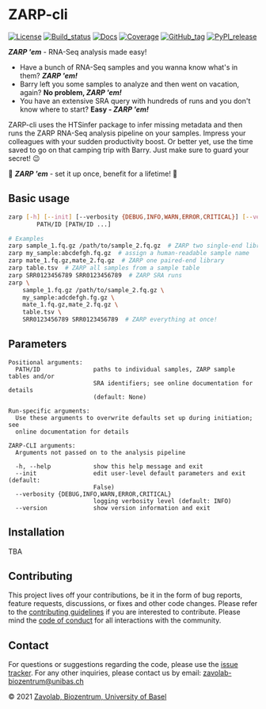 # ZARP-cli

[![License][badge-license]][badge-url-license]
[![Build_status][badge-build-status]][badge-url-build-status]
[![Docs][badge-docs]][badge-url-docs]
[![Coverage][badge-coverage]][badge-url-coverage]
[![GitHub_tag][badge-github-tag]][badge-url-github-tag]
[![PyPI_release][badge-pypi]][badge-url-pypi]

**_ZARP 'em_** - RNA-Seq analysis made easy!

* Have a bunch of RNA-Seq samples and you wanna know what's in them? **_ZARP
'em!_**  
* Barry left you some samples to analyze and then went on vacation, again? **No
problem, _ZARP 'em!_**  
* You have an extensive SRA query with hundreds of runs and you don't know
where to start? **Easy - _ZARP 'em!_**

ZARP-cli uses the HTSinfer package to infer missing metadata and then runs the
ZARP RNA-Seq analysis pipeline on your samples. Impress your colleagues with
your sudden productivity boost. Or better yet, use the time saved to go on that
camping trip with Barry. Just make sure to guard your secret! :wink:

:pill: **_ZARP 'em_** - set it up once, benefit for a lifetime! :syringe:

## Basic usage

```sh
zarp [-h] [--init] [--verbosity {DEBUG,INFO,WARN,ERROR,CRITICAL}] [--version]
        PATH/ID [PATH/ID ...]

# Examples
zarp sample_1.fq.gz /path/to/sample_2.fq.gz  # ZARP two single-end libraries
zarp my_sample:abcdefgh.fq.gz  # assign a human-readable sample name
zarp mate_1.fq.gz,mate_2.fq.gz  # ZARP one paired-end library
zarp table.tsv  # ZARP all samples from a sample table
zarp SRR0123456789 SRR0123456789  # ZARP SRA runs
zarp \
    sample_1.fq.gz /path/to/sample_2.fq.gz \
    my_sample:adcdefgh.fg.gz \
    mate_1.fq.gz,mate_2.fq.gz \
    table.tsv \
    SRR0123456789 SRR0123456789  # ZARP everything at once!
```

## Parameters

```console
Positional arguments:
  PATH/ID               paths to individual samples, ZARP sample tables and/or
                        SRA identifiers; see online documentation for details
                        (default: None)

Run-specific arguments:
  Use these arguments to overwrite defaults set up during initiation; see
  online documentation for details

ZARP-CLI arguments:
  Arguments not passed on to the analysis pipeline

  -h, --help            show this help message and exit
  --init                edit user-level default parameters and exit (default:
                        False)
  --verbosity {DEBUG,INFO,WARN,ERROR,CRITICAL}
                        logging verbosity level (default: INFO)
  --version             show version information and exit
```

## Installation

TBA

## Contributing

This project lives off your contributions, be it in the form of bug reports,
feature requests, discussions, or fixes and other code changes. Please refer
to the [contributing guidelines](CONTRIBUTING.md) if you are interested to
contribute. Please mind the [code of conduct](CODE_OF_CONDUCT.md) for all
interactions with the community.

## Contact

For questions or suggestions regarding the code, please use the
[issue tracker][issue-tracker]. For any other inquiries, please contact us
by email: <zavolab-biozentrum@unibas.ch>

&copy; 2021 [Zavolab, Biozentrum, University of Basel][contact]

[badge-build-status]: <https://travis-ci.com/zavolanlab/zarp-cli.svg?branch=dev>
[badge-coverage]: <https://img.shields.io/coveralls/github/zavolanlab/zarp-cli>
[badge-docs]: <https://readthedocs.org/projects/zarp-cli/badge/?version=latest>
[badge-github-tag]: <https://img.shields.io/github/v/tag/zavolanlab/zarp-cli?color=C39BD3>
[badge-license]: <https://img.shields.io/badge/license-Apache%202.0-blue.svg>
[badge-pypi]: <https://img.shields.io/pypi/v/zarp-cli.svg?style=flat&color=C39BD3>
[badge-url-build-status]: <https://travis-ci.com/zavolanlab/zarp-cli>
[badge-url-coverage]: <https://coveralls.io/github/zavolanlab/zarp-cli>
[badge-url-docs]: <https://zarp-cli.readthedocs.io/en/latest/?badge=latest>
[badge-url-github-tag]: <https://github.com/zavolanlab/zarp-cli/releases>
[badge-url-license]: <http://www.apache.org/licenses/LICENSE-2.0>
[badge-url-pypi]: <https://pypi.python.org/pypi/zarp-cli>
[contact]: <https://zavolan.biozentrum.unibas.ch/>
[issue-tracker]: <https://github.com/zavolanlab/htsinfer/issues>
